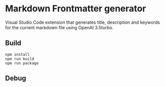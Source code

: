 # Markdown Frontmatter generator

Visual Studio Code extension that generates title, description and keywords for the current markdown file
using OpenAI 3.5turbo.

## Build

```
npm install
npm run build
npm run package
```

## Debug
